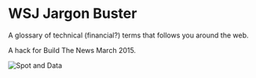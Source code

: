 # WSJ Jargon Buster

A glossary of technical (financial?) terms that follows you around the web.

A hack for Build The News March 2015.

![Spot and Data](http://i.imgur.com/tehdV.gif)

